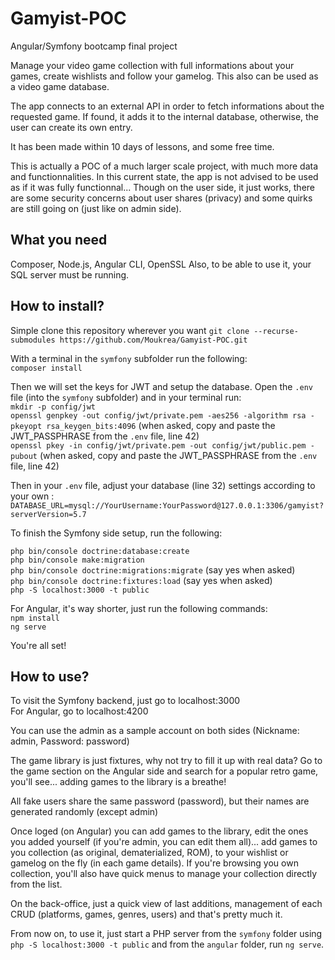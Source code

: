 # Gamyist-POC

Angular/Symfony bootcamp final project

Manage your video game collection with full informations about your games, create wishlists and follow your gamelog. This also can be used as a video game database.

The app connects to an external API in order to fetch informations about the requested game. If found, it adds it to the internal database, otherwise, the user can create its own entry.

It has been made within 10 days of lessons, and some free time.

This is actually a POC of a much larger scale project, with much more data and functionnalities. In this current state, the app is not advised to be used as if it was fully functionnal... Though on the user side, it just works, there are some security concerns about user shares (privacy) and some quirks are still going on (just like on admin side).



## What you need

Composer, Node.js,  Angular CLI, OpenSSL
Also, to be able to use it, your SQL server must be running.



## How to install?

Simple clone this repository wherever you want `git clone --recurse-submodules https://github.com/Moukrea/Gamyist-POC.git` 

With a terminal in the `symfony` subfolder run the following:  
`composer install`  

Then we will set the keys for JWT and setup the database. Open the `.env` file (into the `symfony` subfolder) and in your terminal run:  
`mkdir -p config/jwt`  
`openssl genpkey -out config/jwt/private.pem -aes256 -algorithm rsa -pkeyopt rsa_keygen_bits:4096` (when asked, copy and paste the JWT_PASSPHRASE from the `.env` file, line 42)  
`openssl pkey -in config/jwt/private.pem -out config/jwt/public.pem -pubout` (when asked, copy and paste the JWT_PASSPHRASE from the `.env` file, line 42)  

Then in your `.env` file, adjust your database (line 32) settings according to your own :  
`DATABASE_URL=mysql://YourUsername:YourPassword@127.0.0.1:3306/gamyist?serverVersion=5.7`


To finish the Symfony side setup, run the following:  

`php bin/console doctrine:database:create`  
`php bin/console make:migration`  
`php bin/console doctrine:migrations:migrate` (say yes when asked)    
`php bin/console doctrine:fixtures:load` (say yes when asked)  
`php -S localhost:3000 -t public`  

For Angular, it's way shorter, just run the following commands:  
`npm install`  
`ng serve`  

You're all set!

## How to use?

To visit the Symfony backend, just go to localhost:3000  
For Angular, go to localhost:4200

You can use the admin as a sample account on both sides (Nickname: admin, Password: password)

The game library is just fixtures, why not try to fill it up with real data? Go to the game section on the Angular side and search for a popular retro game, you'll see... adding games to the library is a breathe!

All fake users share the same password (password), but their names are generated randomly (except admin)

Once loged (on Angular) you can add games to the library, edit the ones you added yourself (if you're admin, you can edit them all)... add games to you collection (as original, dematerialized, ROM), to your wishlist or gamelog on the fly (in each game details). If you're browsing you own collection, you'll also have quick menus to manage your collection directly from the list.

On the back-office, just a quick view of last additions, management of each CRUD (platforms, games, genres, users) and that's pretty much it.

From now on, to use it, just start a PHP server from the `symfony` folder using `php -S localhost:3000 -t public` and from the `angular` folder, run `ng serve`.
